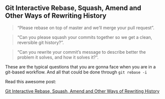 ## Git Interactive Rebase, Squash, Amend and Other Ways of Rewriting History

> “Please rebase on top of master and we’ll merge your pull request”.

> “Can you please squash your commits together so we get a clean, reversible git history?”.

> “Can you rewrite your commit’s message to describe better the problem it solves, and how it solves it?”.

These are the typical questions that you are gonna face when you are in a git-based workflow. And all that could be done through `git rebase -i`

Read this awesome post:

[Git Interactive Rebase, Squash, Amend and Other Ways of Rewriting History](https://robots.thoughtbot.com/git-interactive-rebase-squash-amend-rewriting-history#reword-the-last-commit-message)
